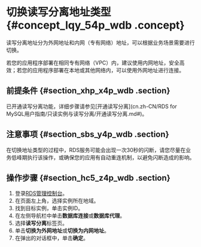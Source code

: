 # 切换读写分离地址类型 {#concept_lqy_54p_wdb .concept}

读写分离地址分为外网地址和内网（专有网络）地址，可以根据业务场景需要进行切换。

若您的应用程序部署在相同专有网络（VPC）内，建议使用内网地址，安全高效；若您的应用程序部署在本地或其他网络内，可以使用外网地址进行连接。

## 前提条件 {#section_xhp_x4p_wdb .section}

已开通读写分离功能，详细步骤请参见[开通读写分离](cn.zh-CN/RDS for MySQL用户指南/只读实例与读写分离/开通读写分离.md#)。

## 注意事项 {#section_sbs_y4p_wdb .section}

在切换地址类型的过程中，RDS服务可能会出现一次30秒的闪断，请您尽量在业务低峰期执行该操作，或确保您的应用有自动重连机制，以避免闪断造成的影响。

## 操作步骤 {#section_hc5_z4p_wdb .section}

1.  登录[RDS管理控制台](https://rdsnew.console.aliyun.com)。
2.  在页面左上角，选择实例所在地域。
3.  找到目标实例，单击实例ID。
4.  在左侧导航栏中单击**数据库连接**或**数据库代理**。
5.  选择**读写分离**标签页。
6.  单击**切换为外网地址**或**切换为内网地址**。
7.  在弹出的对话框中，单击**确定**。

